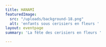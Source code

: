 ```yaml
---
title: HANAMI
featuredImage:
  src: "/uploads/background-18.png"
  alt: 'enfants sous cerisiers en fleurs '
layout: eventpage
summary: 'La fête des cerisiers en fleurs '

---
```

